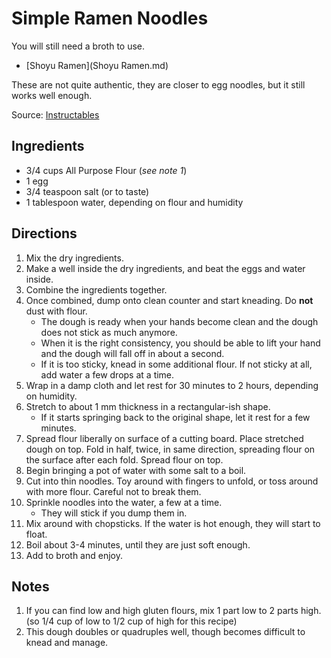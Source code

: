Simple Ramen Noodles
====================
You will still need a broth to use.
* [Shoyu Ramen](Shoyu Ramen.md)

These are not quite authentic, they are closer to egg noodles, but it still works well enough.

Source: [Instructables](http://www.instructables.com/id/How-to-make-REAL-Japanese-ramen-from-scratch/)

Ingredients
-----------
* 3/4 cups All Purpose Flour (_see note 1_)
* 1 egg
* 3/4 teaspoon salt (or to taste)
* 1 tablespoon water, depending on flour and humidity

Directions
----------
1. Mix the dry ingredients.
2. Make a well inside the dry ingredients, and beat the eggs and water inside.
3. Combine the ingredients together.
4. Once combined, dump onto clean counter and start kneading. Do **not** dust with flour.
   * The dough is ready when your hands become clean and the dough does not stick as much anymore.
   * When it is the right consistency, you should be able to lift your hand and the dough will fall off in about a second.
   * If it is too sticky, knead in some additional flour. If not sticky at all, add water a few drops at a time.
5. Wrap in a damp cloth and let rest for 30 minutes to 2 hours, depending on humidity.
6. Stretch to about 1 mm thickness in a rectangular-ish shape.
   * If it starts springing back to the original shape, let it rest for a few minutes.
7. Spread flour liberally on surface of a cutting board. Place stretched dough on top. Fold in half, twice, in same direction, spreading flour on the surface after each fold. Spread flour on top.
8. Begin bringing a pot of water with some salt to a boil.
9. Cut into thin noodles. Toy around with fingers to unfold, or toss around with more flour. Careful not to break them.
10. Sprinkle noodles into the water, a few at a time.
    * They will stick if you dump them in.
11. Mix around with chopsticks. If the water is hot enough, they will start to float.
12. Boil about 3-4 minutes, until they are just soft enough.
13. Add to broth and enjoy.


Notes
-----
1. If you can find low and high gluten flours, mix 1 part low to 2 parts high. (so 1/4 cup of low to 1/2 cup of high for this recipe)
2. This dough doubles or quadruples well, though becomes difficult to knead and manage.
